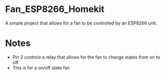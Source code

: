 # Fan_ESP8266_Homekit

A simple project that allows for a fan to be controlled by an ESP8266 unit.

# Notes
- Pin 2 controls a relay that allows for the fan to change states from on to off
- This is for a on/off state fan

